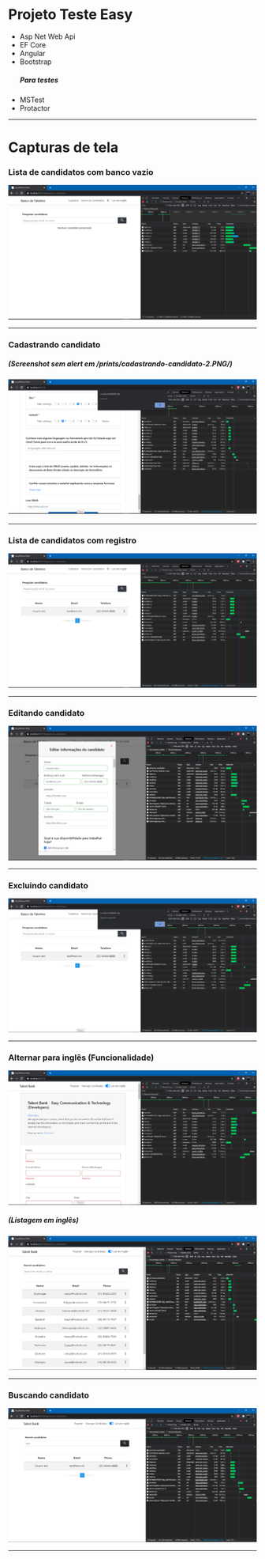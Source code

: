 <h1>Projeto Teste Easy</h1>

<ul>
<li>Asp Net Web Api</li>
<li>EF Core</li>
<li>Angular</li>
<li>Bootstrap</li>

<h5>Para testes</h5>

<li>MSTest</li>
<li>Protactor</li>
</ul>
<hr>

<h1>Capturas de tela</h1>

<h3>Lista de candidatos com banco vazio</h3>
<img src="EasyTalentos.Web/prints/lista-de-candidatos-com-banco-vazio.PNG" />
<hr />

<h3>Cadastrando candidato</h3>
<h5>(Screenshot sem alert em /prints/cadastrando-candidato-2.PNG/)</h5>
<img style="margin-bottom:3px" src="EasyTalentos.Web/prints/cadastrando-candidato.PNG" />
<hr />

<h3>Lista de candidatos com registro</h3>
<img src="EasyTalentos.Web/prints/lista-de-candidatos-com-registro.PNG" />
<hr />

<h3>Editando candidato</h3>
<img src="EasyTalentos.Web/prints/editar-candidato.PNG" />
<hr />

<h3>Excluindo candidato</h3>
<img src="EasyTalentos.Web/prints/excluindo-candidato.PNG" />
<hr />

<h3>Alternar para inglês (Funcionalidade)</h3>
<img src="EasyTalentos.Web/prints/alternar-linguagem-da-pagina.PNG" />

<h5>(Listagem em inglês)</h5>
<img src="EasyTalentos.Web/prints/lista-de-candidatos-com-registro-2.PNG" />
<hr />

<h3>Buscando candidato</h3>
<img src="EasyTalentos.Web/prints/buscando-candidato.PNG" />
<hr />
